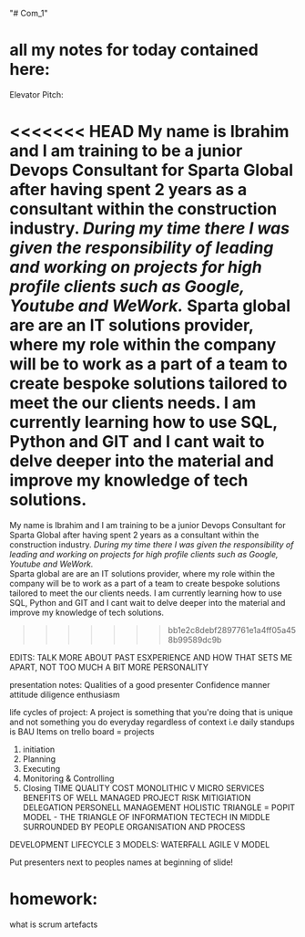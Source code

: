 "# Com_1" 

# all my notes for today contained here:
Elevator Pitch:

<<<<<<< HEAD
My name is Ibrahim and I am training to be a junior Devops Consultant for Sparta Global
after having spent 2 years as a consultant within the construction industry. *During my time there
I was given the responsibility of leading and working on projects for high profile clients such as 
Google, Youtube and WeWork.*
Sparta global are are an IT solutions provider, where my role within the company 
will be to work as a part of a team to create bespoke solutions tailored to meet the our
clients needs. I am currently learning how to use SQL, Python and GIT and I cant wait to delve
 deeper into the material and improve my knowledge of tech solutions. 
=======
My name is Ibrahim and I am training to be a junior Devops Consultant for Sparta Global after having spent 2 years as a consultant within the construction industry. *During my time there I was given the responsibility of leading and working on projects for high profile clients such as Google, Youtube and WeWork.*  
Sparta global are are an IT solutions provider, where my role within the company will be to work as a part of a team to create bespoke solutions tailored to meet the our clients needs. I am currently learning how to use SQL, Python and GIT and I cant wait to delve deeper into the material and improve my knowledge of tech solutions. 
>>>>>>> bb1e2c8debf2897761e1a4ff05a458b99589dc9b

EDITS: TALK MORE ABOUT PAST ESXPERIENCE AND HOW THAT SETS ME APART, NOT TOO MUCH
A BIT MORE PERSONALITY

presentation notes:
Qualities of a good presenter
Confidence
manner
attitude
diligence
enthusiasm

life cycles of project:
A project is something that you're doing that is unique and not something you do everyday regardless of context
i.e daily standups is BAU
Items on trello board = projects 
1. initiation
2. Planning
3. Executing
4. Monitoring & Controlling
5. Closing
TIME QUALITY COST
MONOLITHIC V MICRO SERVICES
BENEFITS OF WELL MANAGED PROJECT
RISK MITIGIATION
DELEGATION
PERSONELL MANAGEMENT
HOLISTIC TRIANGLE = POPIT MODEL - THE TRIANGLE OF INFORMATION TECTECH IN MIDDLE SURROUNDED BY PEOPLE ORGANISATION AND PROCESS

DEVELOPMENT LIFECYCLE
3 MODELS:
WATERFALL
AGILE 
V MODEL


Put presenters next to peoples names at beginning of slide!
# homework: 
what is scrum artefacts
